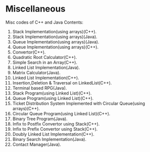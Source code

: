 # Miscellaneous
Misc codes of C++ and Java
 Contents:
 1. Stack Implementation(using arrays)(C++).
 2. Stack Implementation(using arrays)(Java).
 3. Queue Implementation(using arrays)(Java).
 4. Queue Implementation(using arrays)(C++).
 5. Convertor(C++).
 6. Quadratic Root Calculator(C++).
 7. Simple Search in an Array(C++).
 8. Linked List Implementation(Java).
 9. Matrix Calculator(Java).
10. Linked List Implementation(C++).
11. Insertion,Deletion & Traversal on LinkedList(C++).
12. Terminal based RPG(Java).
13. Stack Program(using Linked List)(C++).
14. Queue Program(using Linked List)(C++).
15. Ticket Distribution System Implemented with Circular Queue(using arrays)(C++).
16. Circular Queue Program(using Linked List)(C++).
17. Binary Tree Program(Java).
18. Infix to Postfix Convertor using Stack(C++).
19. Infix to Prefix Convertor using Stack(C++).
20. Doubly Linked List Implementation(C++).
21. Binary Search Implementation(Java).
22. Contact Manager(Java).
